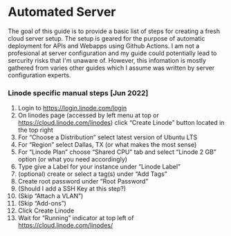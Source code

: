 # Automated Server
The goal of this guide is to provide a basic list of steps for creating a fresh cloud server setup. The setup is geared for the purpose of automatic deployment for APIs and Webapps using Github Actions. I am not a profesional at server configuration and my guide could potentially lead to sercurity risks that I'm unaware of. However, this infomation is mostly gathered from varies other guides which I assume was written by server configuration experts.
### Linode specific manual steps [Jun 2022]
1. Login to https://login.linode.com/login
2. On linodes page (accessed by left menu at top or https://cloud.linode.com/linodes) click “Create Linode” button located in the top right
3. For “Choose a Distribution” select latest version of Ubuntu LTS
4. For “Region” select Dallas, TX (or what makes the most sense)
5. For “Linode Plan” choose “Shared CPU” tab and select “Linode 2 GB” option (or what you need accordingly)
6. Type give a Label for your instance under “Linode Label”
7. (optional) create or select a tag(s) under “Add Tags”
8. Create root password under “Root Password”
9. (Should I add a SSH Key at this step?)
10. (Skip “Attach a VLAN”)
11. (Skip “Add-ons”)
12. Click Create Linode
13. Wait for “Running” indicator at top left of https://cloud.linode.com/linodes/<linode-id>
